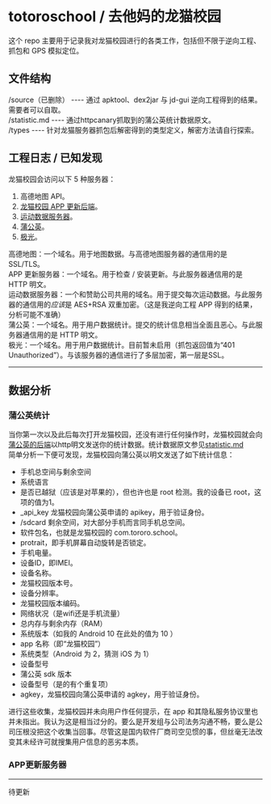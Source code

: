 # totoroschool / 去他妈的龙猫校园

这个 repo 主要用于记录我对龙猫校园进行的各类工作，包括但不限于逆向工程、抓包和 GPS 模拟定位。

## 文件结构

/source（已删除） ---- 通过 apktool、dex2jar 与 jd-gui 逆向工程得到的结果。需要者可以自取。  
/statistic.md ---- 通过httpcanary抓取到的蒲公英统计数据原文。  
/types ---- 针对龙猫服务器抓包后解密得到的类型定义，解密方法请自行探索。

## 工程日志 / 已知发现

龙猫校园会访问以下 5 种服务器：

1. 高德地图 API。
2. [龙猫校园 APP 更新后端](http://news.xtotoro.com:50001/school/filter/version?type=1)。
3. [运动数据服务器](http://md.hulaq.com:8088/ydapi/CGTService.svc)。
4. [蒲公英](https://www.pgyer.com/)。
5. [极光](https://www.jpush.cn/)。

高德地图：一个域名。用于地图数据。与高德地图服务器的通信用的是 SSL/TLS。  
APP 更新服务器：一个域名。用于检查 / 安装更新。与此服务器通信用的是 HTTP 明文。  
运动数据服务器：一个和赞助公司共用的域名。用于提交每次运动数据。与此服务器的通信用的*应该*是 AES+RSA 双重加密。（这是我逆向工程 APP 得到的结果，分析可能不准确）  
蒲公英：一个域名。用于用户数据统计。提交的统计信息相当全面且恶心。与此服务器通信用的是 HTTP 明文。  
极光：一个域名。用于用户数据统计。目前暂未启用（抓包返回值为“401 Unauthorized”）。与该服务器的通信进行了多层加密，第一层是SSL。

---

## 数据分析  

### 蒲公英统计  
当你第一次以及此后每次打开龙猫校园，还没有进行任何操作时，龙猫校园就会向[蒲公英的后端](http://www.pgyer.com/apiv1/sdkstat/launch)以http明文发送你的统计数据。统计数据原文参见[statistic.md](https://github.com/lixiang810/tororoschool/blob/main/statistic.md)  
简单分析一下便可发现，龙猫校园向蒲公英以明文发送了如下统计信息：

* 手机总空间与剩余空间
* 系统语言
* 是否已越狱（应该是对苹果的），但也许也是 root 检测。我的设备已 root，这项的值为1。
* _api_key 龙猫校园向蒲公英申请的 apikey，用于验证身份。
* /sdcard 剩余空间，对大部分手机而言同手机总空间。
* 软件包名，也就是龙猫校园的 com.tororo.school。
* protrait，即手机屏幕自动旋转是否锁定。
* 手机电量。
* 设备ID，即IMEI。
* 设备名称。
* 龙猫校园版本号。
* 设备分辨率。
* 龙猫校园版本编码。
* 网络状况（是wifi还是手机流量）
* 总内存与剩余内存（RAM）
* 系统版本（如我的 Android 10 在此处的值为 10 ）
* app 名称（即“龙猫校园”）
* 系统类型（Android 为 2，猜测 iOS 为 1）
* 设备型号
* 蒲公英 sdk 版本
* 设备型号（是的有个重复项）
* agkey，龙猫校园向蒲公英申请的 agkey，用于验证身份。

进行这些收集，龙猫校园并未向用户作任何提示，在 app 和其隐私服务协议里也并未指出。我认为这是相当过分的。要么是开发组与公司法务沟通不畅，要么是公司压根没把这个收集当回事。尽管这是国内软件厂商司空见惯的事，但丝毫无法改变其未经许可就搜集用户信息的恶劣本质。  

### APP更新服务器


---

待更新
